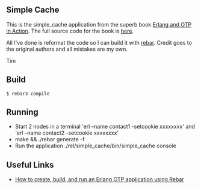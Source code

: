 ## Simple Cache

This is the simple_cache application from the superb book
[Erlang and OTP in Action](http://www.manning.com/logan/). The full source code
for the book is
[here](https://github.com/erlware/Erlang-and-OTP-in-Action-Source).

All I've done is reformat the code so I can build it with
[rebar](https://bitbucket.org/basho/rebar/wiki/GettingStarted). Credit goes to
the original authors and all mistakes are my own.

Tim

## Build

    $ rebar3 compile

## Running

  * Start 2 nodes in a terminal 'erl –name contact1 -setcookie xxxxxxxx' and
    'erl –name contact2 -setcookie xxxxxxxx'
  * make && ./rebar generate -f
  * Run the application ./rel/simple_cache/bin/simple_cache console

## Useful Links
  * [How to create, build, and run an Erlang OTP application using Rebar](http://skeptomai.com/?p=56#sec-4)
